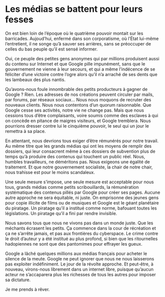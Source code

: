 # Les médias se battent pour leurs fesses

On est bien loin de l’époque où le quatrième pouvoir montait sur les barricades. Aujoud’hui, enfermé dans son corporatisme, où l’État lui-même l’entretient, il ne songe qu’à sauver ses arrières, sans se préoccuper de celles du bas peuple qu’il est sensé informer.<span id="more-30713"></span>

Oui, ce peuple des petites gens anonymes qui par millions produisent aussi du contenu sur Internet et que Google pille impunément, sans que le gouvernement ne vienne à leur secours, et qui a même l’indécence de se féliciter d’une victoire contre l’ogre alors qu’il n’a arraché de ses dents que les lambeaux des plus nantis.

Qu’avons-nous foule innombrable des petits producteurs à gagner de Google ? Rien. Les adresses de nos créations peuvent circuler par mails, par forums, par réseaux sociaux… Nous nous moquons de recruter des nouveaux clients. Nous nous contentons d’un quorum raisonnable. Que Google cesse ses activités, notre vie ne change pas. Mais que nous cessions tous d’être complaisants, voire soumis comme des esclaves à qui on concède en pitance de maigres visiteurs, et Google tremblera. Nous pourrions dresser contre lui le cinquième pouvoir, le seul qui un jour le remettra à sa place.

En attentant, nous devrions tous exiger d’être rémunérés pour notre travail. Au même titre que les grands médias qui ont les moyens de remplir des dossiers, qui leur consacrent même à ces dossiers de subvention plus de temps qu’à produire des contenus qui touchent un public réel. Nous, humbles travailleurs, ne déméritons pas. Nous exigeons une égalité de traitement. Et que notre gouvernement socialiste, la chair de notre chair, nous trahisse est pour le moins scandaleux.

Une seule mesure s’impose, une seule mesure est acceptable pour nous tous, grands médias comme petits scribouillards, la rémunération systématique des contenus pillés par Google pour créer ses pages. Aucune autre approche ne sera équitable, ni juste. On emprisonne des jeunes gens pour copie illicite de films ou de musiques et Google est le géant planétaire du piratage. Un piratage qu’il a institué comme norme, bafouant toutes les législations. Un piratage qu’il a fini par rendre invisible.

Nous savons tous que nous ne vivons pas dans un monde juste. Que les méchants écrasent les petits. Ça commence dans la cour de récréation et ça ne s’arrête jamais, et pas aux frontières du cyberspace. Le crime contre le droit d’auteur y a été institué au plus profond, si bien que les ritournelles hadopiennes ne sont que des pantomimes pour effrayer les gueux.

Google a lâché quelques millions aux médias français pour acheter le silence de la meute. Google ne peut ignorer que nous ne nous laisserons pas exploiter indéfiniment. Le jour de la révolte approche. Et peut-être, à nouveau, virons-nous librement dans un internet libre, puisque qu’aucun acteur ne s’accaparera plus les richesses de tous les autres pour imposer sa dictature.

Je me prends à rêver.